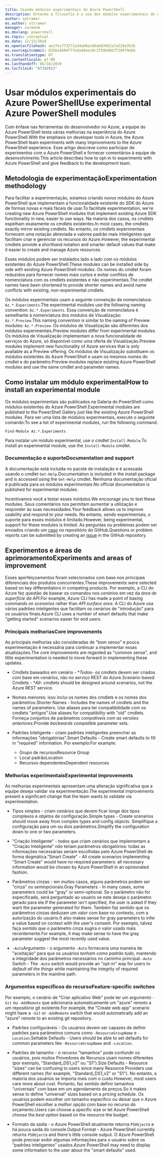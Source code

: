 ```yaml
---
title: Usando módulos experimentais do Azure PowerShell
description: Entenda a filosofia e o uso dos módulos experimentais do Azure PowerShell.
author: sptramer
ms.author: sttramer
manager: carmonm
ms.devlang: powershell
ms.topic: conceptual
ms.date: 12/13/2018
ms.openlocfilehash: ae2fecf73271a34a08ac66de03962a7a529e353b
ms.sourcegitcommit: 0356a4694f77eda40eec8c3759b9bb7f28979eb6
ms.translationtype: HT
ms.contentlocale: pt-BR
ms.lasthandoff: 06/18/2019
ms.locfileid: "67192913"
---
```

# <a name="use-experimental-azure-powershell-modules"></a><span data-ttu-id="6c200-103">Usar módulos experimentais do Azure PowerShell</span><span class="sxs-lookup"><span data-stu-id="6c200-103">Use experimental Azure PowerShell modules</span></span>

<span data-ttu-id="6c200-104">Com ênfase nas ferramentas do desenvolvedor no Azure, a equipe do Azure PowerShell testa várias melhorias na experiência do Azure PowerShell.</span><span class="sxs-lookup"><span data-stu-id="6c200-104">With the emphasis on developer tools in Azure, the Azure PowerShell team experiments with many improvements to the Azure PowerShell experience.</span></span> <span data-ttu-id="6c200-105">Esse artigo descreve como participar de experimentos com o Azure PowerShell e fornecer comentários à equipe de desenvolvimento.</span><span class="sxs-lookup"><span data-stu-id="6c200-105">This article describes how to opt-in to experiments with Azure PowerShell and give feedback to the development team.</span></span>

## <a name="experimentation-methodology"></a><span data-ttu-id="6c200-106">Metodologia de experimentação</span><span class="sxs-lookup"><span data-stu-id="6c200-106">Experimentation methodology</span></span>

<span data-ttu-id="6c200-107">Para facilitar a experimentação, estamos criando novos módulos do Azure PowerShell que implementam a funcionalidade existente do SDK do Azure de formas novas e mais fáceis de usar.</span><span class="sxs-lookup"><span data-stu-id="6c200-107">To facilitate experimentation, we're creating new Azure PowerShell modules that implement existing Azure SDK functionality in new, easier to use ways.</span></span> <span data-ttu-id="6c200-108">Na maioria dos casos, os cmdlets espelham exatamente os cmdlets existentes.</span><span class="sxs-lookup"><span data-stu-id="6c200-108">In most cases, the cmdlets exactly mirror existing cmdlets.</span></span> <span data-ttu-id="6c200-109">No entanto, os cmdlets experimentais fornecem uma notação abreviada e valores padrão mais inteligentes que facilitam criar e gerenciar os recursos do Azure.</span><span class="sxs-lookup"><span data-stu-id="6c200-109">However, the experimental cmdlets provide a shorthand notation and smarter default values that make it easier to create and manage Azure resources.</span></span>

<span data-ttu-id="6c200-110">Esses módulos podem ser instalados lado a lado com os módulos existentes do Azure PowerShell.</span><span class="sxs-lookup"><span data-stu-id="6c200-110">These modules can be installed side by side with existing Azure PowerShell modules.</span></span> <span data-ttu-id="6c200-111">Os nomes do cmdlet foram reduzidos para fornecer nomes mais curtos e evitar conflitos de nomenclatura com os cmdlets existentes e não experimentais.</span><span class="sxs-lookup"><span data-stu-id="6c200-111">The cmdlet names have been shortened to provide shorter names and avoid name conflicts with existing, non-experimental cmdlets.</span></span>

<span data-ttu-id="6c200-112">Os módulos experimentais usam a seguinte convenção de nomenclatura: `Az.*.Experiments`.</span><span class="sxs-lookup"><span data-stu-id="6c200-112">The experimental modules use the following naming convention: `Az.*.Experiments`.</span></span> <span data-ttu-id="6c200-113">Essa convenção de nomenclatura é semelhante à nomenclatura dos módulos de Visualização: `Az.*.Preview`.</span><span class="sxs-lookup"><span data-stu-id="6c200-113">This naming convention is similar to the naming of Preview modules: `Az.*.Preview`.</span></span> <span data-ttu-id="6c200-114">Os módulos de Visualização são diferentes dos módulos experimentais.</span><span class="sxs-lookup"><span data-stu-id="6c200-114">Preview modules differ from experimental modules.</span></span> <span data-ttu-id="6c200-115">Os módulos de Visualização implementam a nova funcionalidade de serviços do Azure, só disponível como uma oferta de Visualização.</span><span class="sxs-lookup"><span data-stu-id="6c200-115">Preview modules implement new functionality of Azure services that is only available as a Preview offering.</span></span> <span data-ttu-id="6c200-116">Os módulos de Visualização substituem os módulos existentes do Azure PowerShell e usam os mesmos nomes do cmdlet e do parâmetro.</span><span class="sxs-lookup"><span data-stu-id="6c200-116">Preview modules replace existing Azure PowerShell modules and use the same cmdlet and parameter names.</span></span>

## <a name="how-to-install-an-experimental-module"></a><span data-ttu-id="6c200-117">Como instalar um módulo experimental</span><span class="sxs-lookup"><span data-stu-id="6c200-117">How to install an experimental module</span></span>

<span data-ttu-id="6c200-118">Os módulos experimentais são publicados na Galeria do PowerShell como módulos existentes do Azure PowerShell.</span><span class="sxs-lookup"><span data-stu-id="6c200-118">Experimental modules are published to the PowerShell Gallery just like the existing Azure PowerShell modules.</span></span> <span data-ttu-id="6c200-119">Para ver uma lista de módulos experimentais, execute o seguinte comando:</span><span class="sxs-lookup"><span data-stu-id="6c200-119">To see a list of experimental modules, run the following command:</span></span>

```azurepowershell-interactive
Find-Module Az.*.Experiments
```

<span data-ttu-id="6c200-120">Para instalar um módulo experimental, use o cmdlet `Install-Module`.</span><span class="sxs-lookup"><span data-stu-id="6c200-120">To install an experimental module, use the `Install-Module` cmdlet.</span></span>

### <a name="documentation-and-support"></a><span data-ttu-id="6c200-121">Documentação e suporte</span><span class="sxs-lookup"><span data-stu-id="6c200-121">Documentation and support</span></span>

<span data-ttu-id="6c200-122">A documentação está incluída no pacote de instalação e é acessada usando o cmdlet `Get-Help`.</span><span class="sxs-lookup"><span data-stu-id="6c200-122">Documentation is included in the install package and is accessed using the `Get-Help` cmdlet.</span></span> <span data-ttu-id="6c200-123">Nenhuma documentação oficial é publicada para os módulos experimentais.</span><span class="sxs-lookup"><span data-stu-id="6c200-123">No official documentation is published for experimental modules.</span></span>

<span data-ttu-id="6c200-124">Incentivamos você a testar esses módulos.</span><span class="sxs-lookup"><span data-stu-id="6c200-124">We encourage you to test these modules.</span></span> <span data-ttu-id="6c200-125">Seus comentários nos permitam aumentar a utilização e responder às suas necessidades.</span><span class="sxs-lookup"><span data-stu-id="6c200-125">Your feedback allows us to improve usability and respond to your needs.</span></span> <span data-ttu-id="6c200-126">No entanto, sendo experimentais, o suporte para esses módulos é limitado.</span><span class="sxs-lookup"><span data-stu-id="6c200-126">However, being experimental, support for these modules is limited.</span></span> <span data-ttu-id="6c200-127">As perguntas ou problemas podem ser enviados criando um [caso](https://github.com/Azure/azure-powershell/issues) no repositório do GitHub.</span><span class="sxs-lookup"><span data-stu-id="6c200-127">Questions or problem reports can be submitted by creating an [issue](https://github.com/Azure/azure-powershell/issues) in the GitHub repository.</span></span>

## <a name="experiments-and-areas-of-improvement"></a><span data-ttu-id="6c200-128">Experimentos e áreas de aprimoramento</span><span class="sxs-lookup"><span data-stu-id="6c200-128">Experiments and areas of improvement</span></span>

<span data-ttu-id="6c200-129">Esses aperfeiçoamentos foram selecionados com base nos principais diferenciais dos produtos concorrentes.</span><span class="sxs-lookup"><span data-stu-id="6c200-129">These improvements were selected based on key differentiators in competing products.</span></span> <span data-ttu-id="6c200-130">Por exemplo, a CLI do Azure fez questão de basear os comandos nos _cenários_ em vez da _área de superfície da API_.</span><span class="sxs-lookup"><span data-stu-id="6c200-130">For example, Azure CLI has made a point of basing commands on _scenarios_ rather than _API surface area_.</span></span>
<span data-ttu-id="6c200-131">A CLI do Azure usa vários padrões inteligentes que facilitam os cenários de "introdução" para os usuários finais.</span><span class="sxs-lookup"><span data-stu-id="6c200-131">Azure CLI uses a number of smart defaults that make "getting started" scenarios easier for end users.</span></span>

### <a name="core-improvements"></a><span data-ttu-id="6c200-132">Principais melhorias</span><span class="sxs-lookup"><span data-stu-id="6c200-132">Core improvements</span></span>

<span data-ttu-id="6c200-133">As principais melhorias são consideradas de "bom senso" e pouca experimentação é necessária para continuar a implementar essas atualizações.</span><span class="sxs-lookup"><span data-stu-id="6c200-133">The core improvements are regarded as "common sense", and little experimentation is needed to move forward in implementing these updates.</span></span>

- <span data-ttu-id="6c200-134">Cmdlets baseados em cenário - \**Todos*- os cmdlets devem ser criados com base em cenários, não no serviço REST do Azure.</span><span class="sxs-lookup"><span data-stu-id="6c200-134">Scenario-based Cmdlets - \**All*- cmdlets should be designed around scenarios, not the Azure REST service.</span></span>

- <span data-ttu-id="6c200-135">Nomes menores: isso inclui os nomes dos cmdlets e os nomes dos parâmetros.</span><span class="sxs-lookup"><span data-stu-id="6c200-135">Shorter Names - Includes the names of cmdlets and the names of parameters.</span></span>
  <span data-ttu-id="6c200-136">Use aliases para ter compatibilidade com os cmdlets "antigos".</span><span class="sxs-lookup"><span data-stu-id="6c200-136">Use aliases for compatibility with "old" cmdlets.</span></span> <span data-ttu-id="6c200-137">Forneça conjuntos de parâmetros _compatíveis com as versões anteriores_.</span><span class="sxs-lookup"><span data-stu-id="6c200-137">Provide _backwards compatible_ parameter sets.</span></span>

- <span data-ttu-id="6c200-138">Padrões Inteligente - criam padrões inteligentes preencher as informações "obrigatórias".</span><span class="sxs-lookup"><span data-stu-id="6c200-138">Smart Defaults - Create smart defaults to fill in "required" information.</span></span> <span data-ttu-id="6c200-139">Por exemplo:</span><span class="sxs-lookup"><span data-stu-id="6c200-139">For example:</span></span>
  - <span data-ttu-id="6c200-140">Grupo de recursos</span><span class="sxs-lookup"><span data-stu-id="6c200-140">Resource Group</span></span>
  - <span data-ttu-id="6c200-141">Local padrão</span><span class="sxs-lookup"><span data-stu-id="6c200-141">Location</span></span>
  - <span data-ttu-id="6c200-142">Recursos dependentes</span><span class="sxs-lookup"><span data-stu-id="6c200-142">Dependent resources</span></span>

### <a name="experimental-improvements"></a><span data-ttu-id="6c200-143">Melhorias experimentais</span><span class="sxs-lookup"><span data-stu-id="6c200-143">Experimental improvements</span></span>

<span data-ttu-id="6c200-144">As melhorias experimentais apresentam uma alteração significativa que a equipe deseja validar via experimentação.</span><span class="sxs-lookup"><span data-stu-id="6c200-144">The experimental improvements present a significant change that the team wants to validate via experimentation.</span></span>

- <span data-ttu-id="6c200-145">Tipos simples - criam cenários que devem ficar longe dos tipos complexos e objetos de configuração.</span><span class="sxs-lookup"><span data-stu-id="6c200-145">Simple types - Create scenarios should move away from complex types and config objects.</span></span> <span data-ttu-id="6c200-146">Simplifique a configuração para um ou dois parâmetros.</span><span class="sxs-lookup"><span data-stu-id="6c200-146">Simplify the configuration down to one or two parameters.</span></span>

- <span data-ttu-id="6c200-147">"Criação Inteligente" - todos que criam cenários que implementam a "Criação Inteligente" _não_ teriam parâmetros obrigatórios: todas as informações necessárias seriam escolhidas pelo Azure PowerShell de forma dogmática.</span><span class="sxs-lookup"><span data-stu-id="6c200-147">"Smart Create" - All create scenarios implementing "Smart Create" would have _no_ required parameters: all necessary information would be chosen by Azure PowerShell in an opinionated fashion.</span></span>

- <span data-ttu-id="6c200-148">Parâmetros cinzas - em muitos casos, alguns parâmetros podem ser "cinza" ou semiopcionais.</span><span class="sxs-lookup"><span data-stu-id="6c200-148">Gray Parameters - In many cases, some parameters could be "gray" or semi-optional.</span></span> <span data-ttu-id="6c200-149">Se o parâmetro não for especificado, será perguntado ao usuário se este deseja o parâmetro gerado para ele.</span><span class="sxs-lookup"><span data-stu-id="6c200-149">If the parameter isn't specified, the user is asked if they want the parameter generated for them.</span></span> <span data-ttu-id="6c200-150">Também faz sentido que os parâmetros cinzas deduzam um valor com base no contexto, com a autorização do usuário.</span><span class="sxs-lookup"><span data-stu-id="6c200-150">It also makes sense for gray parameters to infer a value based on context with the user's consent.</span></span>
  <span data-ttu-id="6c200-151">Por exemplo, talvez faça sentido que o parâmetro cinza sugira o valor usado mais recentemente.</span><span class="sxs-lookup"><span data-stu-id="6c200-151">For example, it may make sense to have the gray parameter suggest the most recently used value.</span></span>

- <span data-ttu-id="6c200-152">`-Auto`Argumento - o argumento `-Auto` forneceria uma maneira de "aceitação" para que os usuários _tenham como padrão tudo_, mantendo a integridade dos parâmetros necessários no caminho principal.</span><span class="sxs-lookup"><span data-stu-id="6c200-152">`-Auto` Switch - The `-Auto` switch would provide an "opt-in" way for users to _default all the things_ while maintaining the integrity of required parameters in the mainline path.</span></span>

### <a name="feature-specific-switches"></a><span data-ttu-id="6c200-153">Argumentos específicos do recurso</span><span class="sxs-lookup"><span data-stu-id="6c200-153">Feature-specific switches</span></span>

<span data-ttu-id="6c200-154">Por exemplo, o cenário de "Criar aplicativo Web" pode ter um argumento `-Git` ou `-AddRemote` que adicionaria automaticamente um "azure" remoto a um repositório git existente.</span><span class="sxs-lookup"><span data-stu-id="6c200-154">For example, the "Create web app" scenario might have a `-Git` or `-AddRemote` switch that would automatically add an "azure" remote to an existing git repository.</span></span>

- <span data-ttu-id="6c200-155">Padrões configuráveis - Os usuários devem ser capazes de definir padrões para parâmetros comuns como `-ResourceGroupName` e `-Location`.</span><span class="sxs-lookup"><span data-stu-id="6c200-155">Settable Defaults - Users should be able to set defaults for common parameters like `-ResourceGroupName` and `-Location`.</span></span>

- <span data-ttu-id="6c200-156">Padrões de tamanho - o recurso "tamanhos" pode confundir os usuários, pois muitos Provedores de Recursos usam nomes diferentes (por exemplo, "Standard\_DS1\_v2" ou "S1").</span><span class="sxs-lookup"><span data-stu-id="6c200-156">Size Defaults - Resource "sizes" can be confusing to users since many Resource Providers use different names (for example, "Standard\_DS1\_v2" or "S1").</span></span> <span data-ttu-id="6c200-157">No entanto, a maioria dos usuários se importa mais com o custo.</span><span class="sxs-lookup"><span data-stu-id="6c200-157">However, most users care more about cost.</span></span> <span data-ttu-id="6c200-158">Portanto, faz sentido definir tamanhos “universais” com base em um agendamento de preços.</span><span class="sxs-lookup"><span data-stu-id="6c200-158">So it makes sense to define "universal" sizes based on a pricing schedule.</span></span> <span data-ttu-id="6c200-159">Os usuários podem escolher um tamanho específico ou deixar que o Azure PowerShell escolher a _melhor opção_ com base no recurso do orçamento.</span><span class="sxs-lookup"><span data-stu-id="6c200-159">Users can choose a specific size or let Azure PowerShell choose the _best option_ based on the resource the budget.</span></span>

- <span data-ttu-id="6c200-160">Formato da saída - o Azure PowerShell atualmente retorna `PSObject`s e há pouca saída do console.</span><span class="sxs-lookup"><span data-stu-id="6c200-160">Output Format - Azure PowerShell currently returns `PSObject`s and there's little console output.</span></span> <span data-ttu-id="6c200-161">O Azure PowerShell pode precisar exibir algumas informações para o usuário sobre os “padrões inteligentes” usados.</span><span class="sxs-lookup"><span data-stu-id="6c200-161">Azure PowerShell may need to display some information to the user about the "smart defaults" used.</span></span>

